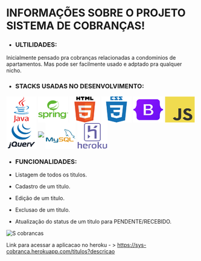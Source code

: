   # INFORMAÇÕES SOBRE O PROJETO SISTEMA DE COBRANÇAS!
<div align="left">
 
  * ### ULTILIDADES:
   Inicialmente pensado pra cobranças relacionadas a condominios de apartamentos. 
   Mas pode ser facilmente usado e adptado pra qualquer nicho.  
  * ### STACKS USADAS NO DESENVOLVIMENTO:
</div>
  
<div style="display: inline_block">
   <img align="center" alt="Java" height="70" width="80" src="https://raw.githubusercontent.com/devicons/devicon/master/icons/java/java-original-wordmark.svg">
   <img align="center" alt="Java" height="70" width="80" src="https://raw.githubusercontent.com/devicons/devicon/master/icons/spring/spring-original-wordmark.svg">
  <img align="center" alt="Java" height="70" width="80" src="https://raw.githubusercontent.com/devicons/devicon/master/icons/html5/html5-original-wordmark.svg">
  <img align="center" alt="Java" height="70" width="80" src="https://raw.githubusercontent.com/devicons/devicon/master/icons/css3/css3-plain-wordmark.svg">
  <img align="center" alt="Java" height="70" width="80" src="https://raw.githubusercontent.com/devicons/devicon/master/icons/bootstrap/bootstrap-original.svg">
  
  <img align="center" alt="Java" height="70" width="80" src="https://raw.githubusercontent.com/devicons/devicon/master/icons/javascript/javascript-original.svg">
  <img align="center" alt="Java" height="70" width="80" src="https://raw.githubusercontent.com/devicons/devicon/master/icons/jquery/jquery-original-wordmark.svg">
  <img src="https://img.icons8.com/color/48/000000/thymeleaf.png"/>
  
  <img align="center" alt="Java" height="70" width="80" src="https://raw.githubusercontent.com/devicons/devicon/master/icons/mysql/mysql-original-wordmark.svg">
  <img align="center" alt="Java" height="70" width="80" src="https://raw.githubusercontent.com/devicons/devicon/master/icons/heroku/heroku-original-wordmark.svg">
</div>
   
<div> 
  
   * ### FUNCIONALIDADES: 
  
   * Listagem de todos os titulos.
   * Cadastro de um titulo.
   * Edição de um titulo.
   * Exclusao de um titulo.
   * Atualização do status de um titulo para PENDENTE/RECEBIDO.

   ![S cobrancas](https://user-images.githubusercontent.com/47038908/156637141-392c9527-5377-42ad-bfff-d3965242aaac.gif)
   
  Link para acessar a  aplicacao no heroku - > https://sys-cobranca.herokuapp.com/titulos?descricao
 
</div>

